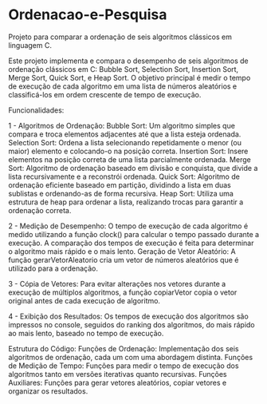 # Ordenacao-e-Pesquisa
Projeto para comparar a ordenação de seis algoritmos clássicos em linguagem C.

Este projeto implementa e compara o desempenho de seis algoritmos de ordenação clássicos em C: Bubble Sort, Selection Sort, Insertion Sort, Merge Sort, Quick Sort, e Heap Sort. O objetivo principal é medir o tempo de execução de cada algoritmo em uma lista de números aleatórios e classificá-los em ordem crescente de tempo de execução.

Funcionalidades:

1 - Algoritmos de Ordenação:
Bubble Sort: Um algoritmo simples que compara e troca elementos adjacentes até que a lista esteja ordenada.
Selection Sort: Ordena a lista selecionando repetidamente o menor (ou maior) elemento e colocando-o na posição correta.
Insertion Sort: Insere elementos na posição correta de uma lista parcialmente ordenada.
Merge Sort: Algoritmo de ordenação baseado em divisão e conquista, que divide a lista recursivamente e a reconstrói ordenada.
Quick Sort: Algoritmo de ordenação eficiente baseado em partição, dividindo a lista em duas sublistas e ordenando-as de forma recursiva.
Heap Sort: Utiliza uma estrutura de heap para ordenar a lista, realizando trocas para garantir a ordenação correta.

2 - Medição de Desempenho:
O tempo de execução de cada algoritmo é medido utilizando a função clock() para calcular o tempo passado durante a execução.
A comparação dos tempos de execução é feita para determinar o algoritmo mais rápido e o mais lento.
Geração de Vetor Aleatório:
A função gerarVetorAleatorio cria um vetor de números aleatórios que é utilizado para a ordenação.

3 - Cópia de Vetores:
Para evitar alterações nos vetores durante a execução de múltiplos algoritmos, a função copiarVetor copia o vetor original antes de cada execução de algoritmo.

4 - Exibição dos Resultados:
Os tempos de execução dos algoritmos são impressos no console, seguidos do ranking dos algoritmos, do mais rápido ao mais lento, baseado no tempo de execução.

Estrutura do Código:
Funções de Ordenação: Implementação dos seis algoritmos de ordenação, cada um com uma abordagem distinta.
Funções de Medição de Tempo: Funções para medir o tempo de execução dos algoritmos tanto em versões iterativas quanto recursivas.
Funções Auxiliares: Funções para gerar vetores aleatórios, copiar vetores e organizar os resultados.
